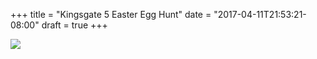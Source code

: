 +++
title = "Kingsgate 5 Easter Egg Hunt"
date = "2017-04-11T21:53:21-08:00"
draft = true
+++

<img style="max-width: 100%; height: auto;" src="/img/easter-egg-hunt-2017.png" />


